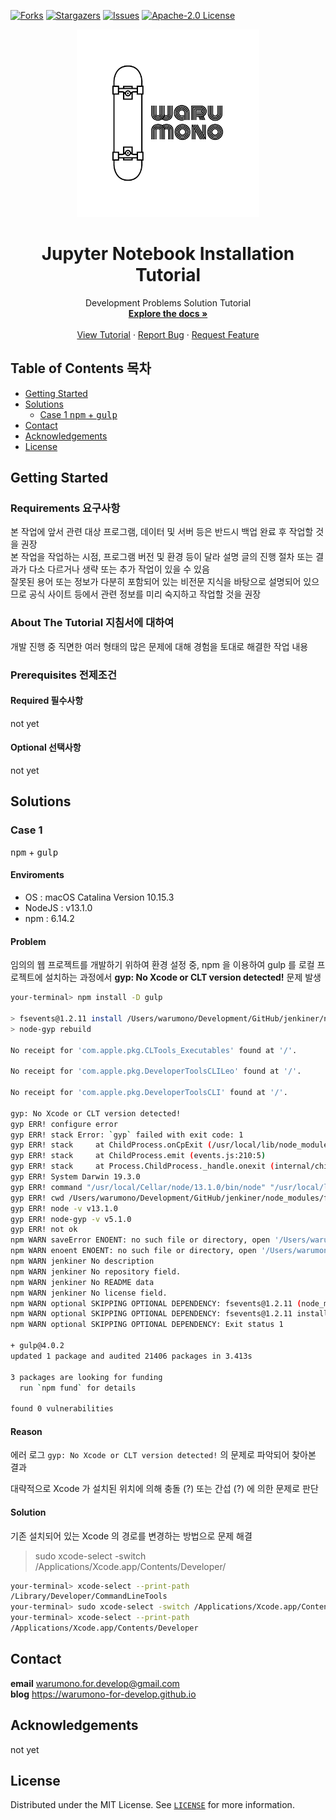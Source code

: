 [![Forks][forks-shield]][forks-url]
[![Stargazers][stars-shield]][stars-url]
[![Issues][issues-shield]][issues-url]
[![Apache-2.0 License][license-shield]][license-url]
<!-- [![license](https://img.shields.io/github/license/:user/:repo.svg)](LICENSE) -->

<p align="center">
  <a href="https://github.com/warumono-for-develop/jenkins-installation-tutorial">
    <img src="https://github.com/warumono-for-develop/default/blob/master/logos/warumono-logo-492x500.png?raw=true" alt="Logo" width="292" height="300">
  </a>

  <h1 align="center">Jupyter Notebook Installation Tutorial</h1>

  <p align="center">
    Development Problems Solution Tutorial
    <br />
    <a href="https://github.com/warumono-for-develop/jenkins-installation-tutorial"><strong>Explore the docs »</strong></a>
    <br />
    <br />
    <a href="https://github.com/warumono-for-develop/jenkins-installation-tutorial">View Tutorial</a>
    ·
    <a href="https://github.com/warumono-for-develop/jenkins-installation-tutorial/issues">Report Bug</a>
    ·
    <a href="https://github.com/warumono-for-develop/jenkins-installation-tutorial/issues">Request Feature</a>
  </p>
</p>



## Table of Contents 목차

- [Getting Started](#getting-started)
- [Solutions](#solutions)
    - [Case 1 <kbd>npm</kbd> + <kbd>gulp</kbd>](#case-1)
- [Contact](#contact)
- [Acknowledgements](#acknowledgements)
- [License](#license)



## Getting Started
<!--
<details> 
  <summary>Collapse</summary>

Expanded

---
</details>
-->

### Requirements 요구사항

본 작업에 앞서 관련 대상 프로그램, 데이터 및 서버 등은 반드시 백업 완료 후 작업할 것을 권장   
본 작업을 작업하는 시점, 프로그램 버전 및 환경 등이 달라 설명 글의 진행 절차 또는 결과가 다소 다르거나 생략 또는 추가 작업이 있을 수 있음    
잘못된 용어 또는 정보가 다분히 포함되어 있는 비전문 지식을 바탕으로 설명되어 있으므로 공식 사이트 등에서 관련 정보를 미리 숙지하고 작업할 것을 권장

### About The Tutorial 지침서에 대하여

개발 진행 중 직면한 여러 형태의 많은 문제에 대해 경험을 토대로 해결한 작업 내용

### Prerequisites 전제조건

#### Required 필수사항

not yet

#### Optional 선택사항

not yet



## Solutions

### Case 1

<kbd>npm</kbd> + <kbd>gulp</kbd>

#### Enviroments

- OS : macOS Catalina Version 10.15.3
- NodeJS : v13.1.0
- npm : 6.14.2

#### Problem

임의의 웹 프로젝트를 개발하기 위하여 환경 설정 중, npm 을 이용하여 gulp 를 로컬 프로젝트에 설치하는 과정에서 **gyp: No Xcode or CLT version detected!** 문제 발생

```sh
your-terminal> npm install -D gulp

> fsevents@1.2.11 install /Users/warumono/Development/GitHub/jenkiner/node_modules/fsevents
> node-gyp rebuild

No receipt for 'com.apple.pkg.CLTools_Executables' found at '/'.

No receipt for 'com.apple.pkg.DeveloperToolsCLILeo' found at '/'.

No receipt for 'com.apple.pkg.DeveloperToolsCLI' found at '/'.

gyp: No Xcode or CLT version detected!
gyp ERR! configure error 
gyp ERR! stack Error: `gyp` failed with exit code: 1
gyp ERR! stack     at ChildProcess.onCpExit (/usr/local/lib/node_modules/npm/node_modules/node-gyp/lib/configure.js:351:16)
gyp ERR! stack     at ChildProcess.emit (events.js:210:5)
gyp ERR! stack     at Process.ChildProcess._handle.onexit (internal/child_process.js:272:12)
gyp ERR! System Darwin 19.3.0
gyp ERR! command "/usr/local/Cellar/node/13.1.0/bin/node" "/usr/local/lib/node_modules/npm/node_modules/node-gyp/bin/node-gyp.js" "rebuild"
gyp ERR! cwd /Users/warumono/Development/GitHub/jenkiner/node_modules/fsevents
gyp ERR! node -v v13.1.0
gyp ERR! node-gyp -v v5.1.0
gyp ERR! not ok 
npm WARN saveError ENOENT: no such file or directory, open '/Users/warumono/Development/GitHub/jenkiner/package.json'
npm WARN enoent ENOENT: no such file or directory, open '/Users/warumono/Development/GitHub/jenkiner/package.json'
npm WARN jenkiner No description
npm WARN jenkiner No repository field.
npm WARN jenkiner No README data
npm WARN jenkiner No license field.
npm WARN optional SKIPPING OPTIONAL DEPENDENCY: fsevents@1.2.11 (node_modules/fsevents):
npm WARN optional SKIPPING OPTIONAL DEPENDENCY: fsevents@1.2.11 install: `node-gyp rebuild`
npm WARN optional SKIPPING OPTIONAL DEPENDENCY: Exit status 1

+ gulp@4.0.2
updated 1 package and audited 21406 packages in 3.413s

3 packages are looking for funding
  run `npm fund` for details

found 0 vulnerabilities
```

#### Reason

에러 로그 `gyp: No Xcode or CLT version detected!` 의 문제로 파악되어 찾아본 결과

대략적으로 Xcode 가 설치된 위치에 의해 충돌 (?) 또는 간섭 (?) 에 의한 문제로 판단

#### Solution

기존 설치되어 있는 Xcode 의 경로를 변경하는 방법으로 문제 해결

> sudo xcode-select -switch /Applications/Xcode.app/Contents/Developer/

```sh
your-terminal> xcode-select --print-path
/Library/Developer/CommandLineTools
your-terminal> sudo xcode-select -switch /Applications/Xcode.app/Contents/Developer/
your-terminal> xcode-select --print-path
/Applications/Xcode.app/Contents/Developer
```



## Contact

**email** warumono.for.develop@gmail.com    
**blog** https://warumono-for-develop.github.io

## Acknowledgements

not yet

## License

Distributed under the MIT License. See [`LICENSE`][license-url] for more information.

<!-- MARKDOWN LINKS & IMAGES -->

<!-- https://www.markdownguide.org/basic-syntax/#reference-style-links -->

[spring-boot-restful-api-server-template]: https://github.com/warumono-for-develop/spring-boot-restful-api-server-template "Spring Boot RESTFul API Server Template"
[jenkins-installation-tutorial]: https://github.com/warumono-for-develop/jenkins-installation-tutorial "Docker Installation Tutorial"
[jenkins-installation-tutorial]: https://github.com/warumono-for-develop/jenkins-installation-tutorial "Jenkins Installation Tutorial"
[jenkins-installation-tutorial]: https://github.com/warumono-for-develop/jenkins-installation-tutorial "Jupyter Notebook Installation Tutorial"

[contributors-shield]: https://img.shields.io/github/contributors/warumono-for-develop/jenkins-installation-tutorial.svg?style=flat-square
[contributors-url]: https://github.com/warumono-for-develop/jenkins-installation-tutorial/graphs/contributors
[forks-shield]: https://img.shields.io/github/forks/warumono-for-develop/jenkins-installation-tutorial.svg?style=flat-square
[forks-url]: https://github.com/warumono-for-develop/jenkins-installation-tutorial/network/members
[stars-shield]: https://img.shields.io/github/stars/warumono-for-develop/jenkins-installation-tutorial.svg?style=flat-square
[stars-url]: https://github.com/warumono-for-develop/jenkins-installation-tutorial/stargazers
[issues-shield]: https://img.shields.io/github/issues/warumono-for-develop/jenkins-installation-tutorial.svg?style=flat-square
[issues-url]: https://github.com/warumono-for-develop/jenkins-installation-tutorial/issues
[license-shield]: https://img.shields.io/github/license/warumono-for-develop/jenkins-installation-tutorial.svg?style=flat-square
[license-url]: https://github.com/warumono-for-develop/jenkins-installation-tutorial/blob/master/LICENSE
[product-screenshot]: images/screenshot.png

